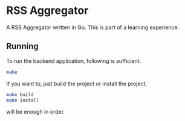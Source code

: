 # RSS Aggregator

A RSS Aggregator written in Go. This is part of a learning experience.

## Running

To run the backend application, following is sufficient.

```bash
make
```

If you want to, just build the project or install the project,

```bash
make build
make install
```

will be enough in order.
